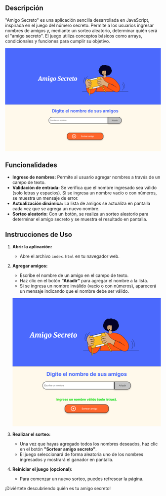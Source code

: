 ## Descripción
"Amigo Secreto" es una aplicación sencilla desarrollada en JavaScript, inspirada en el juego del número secreto. Permite a los usuarios ingresar nombres de amigos y, mediante un sorteo aleatorio, determinar quién será el "amigo secreto". El juego utiliza conceptos básicos como arrays, condicionales y funciones para cumplir su objetivo.

![Captura de pantalla - Interfaz principal](assets/Interfaz_principal.png)  

## Funcionalidades
- **Ingreso de nombres:** Permite al usuario agregar nombres a través de un campo de texto.
- **Validación de entrada:** Se verifica que el nombre ingresado sea válido (solo letras y espacios). Si se ingresa un nombre vacío o con números, se muestra un mensaje de error.
- **Actualización dinámica:** La lista de amigos se actualiza en pantalla cada vez que se agrega un nuevo nombre.
- **Sorteo aleatorio:** Con un botón, se realiza un sorteo aleatorio para determinar el amigo secreto y se muestra el resultado en pantalla.

## Instrucciones de Uso
1. **Abrir la aplicación:**  
   - Abre el archivo `index.html` en tu navegador web.
   
2. **Agregar amigos:**  
   - Escribe el nombre de un amigo en el campo de texto.
   - Haz clic en el botón **"Añadir"** para agregar el nombre a la lista.
   - Si se ingresa un nombre inválido (vacío o con números), aparecerá un mensaje indicando que el nombre debe ser válido.

   ![Captura de pantalla - Validación del campo nombre.](assets/Validacion_campo_nombre.png)

3. **Realizar el sorteo:**  
   - Una vez que hayas agregado todos los nombres deseados, haz clic en el botón **"Sortear amigo secreto"**.
   - El juego seleccionará de forma aleatoria uno de los nombres ingresados y mostrará el ganador en pantalla.

4. **Reiniciar el juego (opcional):**  
   - Para comenzar un nuevo sorteo, puedes refrescar la página.

¡Diviértete descubriendo quién es tu amigo secreto!
